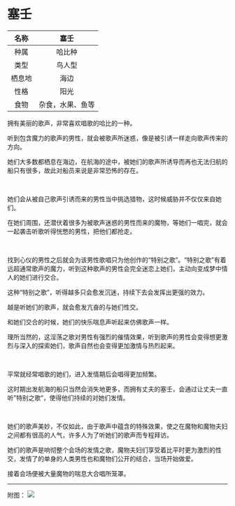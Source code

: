 # 塞壬

|名称|塞壬|
|:-:|:-:|
|种属|哈比种|
|类型|鸟人型|
|栖息地|海边|
|性格|阳光|
|食物|杂食，水果、鱼等|

拥有美丽的歌声，非常喜欢唱歌的哈比的一种。

听到包含魔力的歌声的男性，就会被歌声所迷惑，像是被引诱一样走向歌声传来的方向。

她们大多数都栖息在海边，在航海的途中，被她们的歌声所诱导而再也无法归航的船只有很多，故此对船员来说是非常恐怖的存在。

<br>

她们会从被自己歌声引诱而来的男性当中挑选猎物，这时候威胁并不仅仅来自她们。

在她们周围，还潜伏着很多为被歌声迷惑的男性而来的魔物，等她们一唱完，就会一起袭击听歌听得恍憋的男性，把他们都抢走。

<br>

找到心仪的男性之后就会为该男性歌唱只为他创作的“特别之歌”。“特别之歌”有着远超通常歌声的魔力，听到这种歌声的男性会完全迷恋上她们，主动向变成梦中情人的她们进行交合。

这种“特别之歌”，听得越多只会愈发沉迷，持续下去会发挥出更强的效力。

越是听她们的歌声，就会愈发亢奋的与她们性交。

和她们交合的时候，她们的快乐喘息声听起来仿佛歌声一样。

理所当然的，这淫荡之歌对男性有强烈的催情效果，听到歌声的男性会变得想更激烈与深入的探索她们，歌声自然也会变得更加激情与热烈起来。

<br>

平常就经常唱歌的她们，进入发情期后会唱得更加频繁。

这时期出发航海的船只当然会消失地更多，而拥有丈夫的塞壬，会通过让丈夫一直听”特别之歌”，使得他们持续的对她们发情。

<br>

她们的歌声美妙，不仅如此，由于歌声中蕴含的特殊效果，使之在魔物和魔物夫妇之间都有很高的人气，许多人为了听她们的歌声而专程拜访。

她们的歌声是响彻整个会场的发情之歌，魔物夫妇们享受着比平时更为激烈的性交，发情了的单身的人类男性也和魔物们公开的结合，当场开始做爱。

接着会场便被大量魔物的喘息大合唱所笼罩。

---

附图： ![](img/魔物娘图鉴I/126-127塞壬.jpg)

